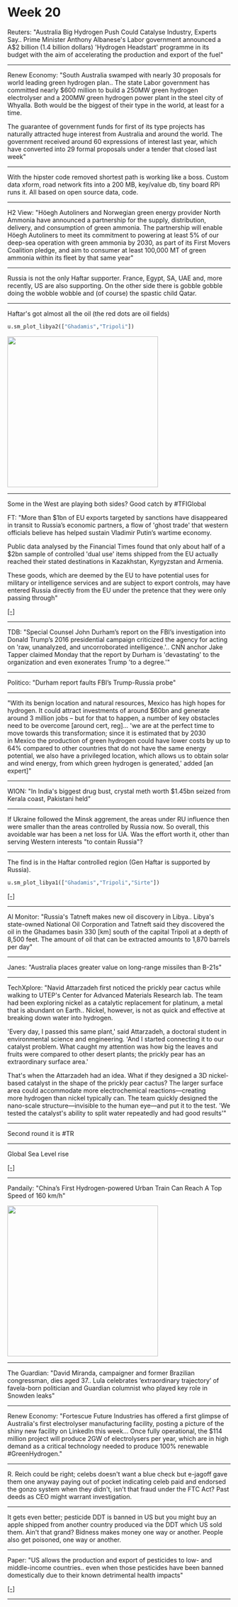 # Week 20

Reuters: "Australia Big Hydrogen Push Could Catalyse Industry, Experts
Say.. Prime Minister Anthony Albanese's Labor government announced a
A$2 billion (1.4 billion dollars) 'Hydrogen Headstart' programme in
its budget with the aim of accelerating the production and export of
the fuel"

---

Renew Economy: "South Australia swamped with nearly 30 proposals for
world leading green hydrogen plan.. The state Labor government has
committed nearly $600 million to build a 250MW green hydrogen
electrolyser and a 200MW green hydrogen power plant in the steel city
of Whyalla. Both would be the biggest of their type in the world, at
least for a time.

The guarantee of government funds for first of its type projects has
naturally attracted huge interest from Australia and around the
world. The government received around 60 expressions of interest last
year, which have converted into 29 formal proposals under a tender
that closed last week"

---

With the hipster code removed shortest path is working like a
boss. Custom data xform, road network fits into a 200 MB, key/value
db, tiny board RPi runs it. All based on open source data, code.

---

H2 View: "Höegh Autoliners and Norwegian green energy provider North
Ammonia have announced a partnership for the supply, distribution,
delivery, and consumption of green ammonia. The partnership will
enable Höegh Autoliners to meet its commitment to powering at least 5%
of our deep-sea operation with green ammonia by 2030, as part of its
First Movers Coalition pledge, and aim to consumer at least 100,000 MT
of green ammonia within its fleet by that same year"

---

Russia is not the only Haftar supporter. France, Egypt, SA, UAE and,
more recently, US are also supporting. On the other side there is
gobble gobble doing the wobble wobble and (of course) the spastic
child Qatar.

---

Haftar's got almost all the oil (the red dots are oil fields)

```python
u.sm_plot_libya2(["Ghadamis","Tripoli"])
```

<img width='340' src='mbl/2023/libya2.jpg'/> 

---

Some in the West are playing both sides? Good catch by \#TFIGlobal

FT: "More than $1bn of EU exports targeted by sanctions have
disappeared in transit to Russia’s economic partners, a flow of 'ghost
trade' that western officials believe has helped sustain Vladimir
Putin’s wartime economy.

Public data analysed by the Financial Times found that only about half
of a $2bn sample of controlled 'dual use' items shipped from the EU
actually reached their stated destinations in Kazakhstan, Kyrgyzstan
and Armenia.

These goods, which are deemed by the EU to have potential uses for
military or intelligence services and are subject to export controls,
may have entered Russia directly from the EU under the pretence that
they were only passing through"

[[-]](https://www.ft.com/content/76fc91b2-3494-4022-83d0-9d6647b38e3d)

---

TDB: "Special Counsel John Durham’s report on the FBI’s investigation
into Donald Trump’s 2016 presidential campaign criticized the agency
for acting on 'raw, unanalyzed, and uncorroborated
intelligence.'.. CNN anchor Jake Tapper claimed Monday that the report
by Durham is 'devastating' to the organization and even exonerates
Trump 'to a degree.'"

---

Politico: "Durham report faults FBI’s Trump-Russia probe"

---

"With its benign location and natural resources, Mexico has high hopes
for hydrogen. It could attract investments of around $60bn and
generate around 3 million jobs – but for that to happen, a number of
key obstacles need to be overcome [around cert, reg]... 'we are at the
perfect time to move towards this transformation; since it is
estimated that by 2030 in Mexico the production of green hydrogen
could have lower costs by up to 64% compared to other countries that
do not have the same energy potential, we also have a privileged
location, which allows us to obtain solar and wind energy, from which
green hydrogen is generated,' added [an expert]"

---

WION: "In India's biggest drug bust, crystal meth worth $1.45bn seized
from Kerala coast, Pakistani held"

---

If Ukraine followed the Minsk aggrement, the areas under RU influence
then were smaller than the areas controlled by Russia now. So overall,
this avoidable war has been a net loss for UA. Was the effort worth
it, other than serving Western interests "to contain Russia"?

---

The find is in the Haftar controlled region (Gen Haftar is supported
by Russia).

```python
u.sm_plot_libya1(["Ghadamis","Tripoli","Sirte"])
```

[[-]](mbl/2023/libya1.jpg)

---

Al Monitor: "Russia's Tatneft makes new oil discovery in
Libya.. Libya's state-owned National Oil Corporation and Tatneft said
they discovered the oil in the Ghadames basin 330 [km] south of the
capital Tripoli at a depth of 8,500 feet. The amount of oil that can
be extracted amounts to 1,870 barrels per day"

---

Janes: "Australia places greater value on long-range missiles than B-21s"

---

TechXplore: "Navid Attarzadeh first noticed the prickly pear cactus
while walking to UTEP's Center for Advanced Materials Research
lab. The team had been exploring nickel as a catalytic replacement for
platinum, a metal that is abundant on Earth.. Nickel, however, is not
as quick and effective at breaking down water into hydrogen.

'Every day, I passed this same plant,' said Attarzadeh, a doctoral
student in environmental science and engineering. 'And I started
connecting it to our catalyst problem. What caught my attention was
how big the leaves and fruits were compared to other desert plants;
the prickly pear has an extraordinary surface area.'

That's when the Attarzadeh had an idea. What if they designed a 3D
nickel-based catalyst in the shape of the prickly pear cactus? The
larger surface area could accommodate more electrochemical
reactions—creating more hydrogen than nickel typically can. The team
quickly designed the nano-scale structure—invisible to the human
eye—and put it to the test. 'We tested the catalyst's ability to split
water repeatedly and had good results'"

---

Second round it is \#TR

---

Global Sea Level rise

[[-]](https://sealevel.colorado.edu/)

---

Pandaily: "China’s First Hydrogen-powered Urban Train Can Reach A Top
Speed of 160 km/h"

<img width='340' src='https://assets.pandaily.com/uploads/2023/05/%E6%9C%AA%E5%91%BD%E5%90%8D%E7%9A%84%E8%AE%BE%E8%AE%A1-5-1.jpg'/> 

---

The Guardian: "David Miranda, campaigner and former Brazilian
congressman, dies aged 37.. Lula celebrates ‘extraordinary trajectory’
of favela-born politician and Guardian columnist who played key role
in Snowden leaks"

----

Renew Economy: "Fortescue Future Industries has offered a first
glimpse of Australia's first electrolyser manufacturing facility,
posting a picture of the shiny new facility on LinkedIn this week...
Once fully operational, the $114 million project will produce 2GW of
electrolysers per year, which are in high demand as a critical
technology needed to produce 100% renewable \#GreenHydrogen."

---

R. Reich could be right; celebs doesn't want a blue check but e-jagoff
gave them one anyway paying out of pocket indicating celeb paid and
endorsed the gonzo system when they didn't, isn't that fraud under the
FTC Act? Past deeds as CEO might warrant investigation.

---

It gets even better; pesticide DDT is banned in US but you might buy
an apple shipped from another country produced via the DDT which US
sold them. Ain't that grand? Bidness makes money one way or
another. People also get poisoned, one way or another.

---

Paper: "US allows the production and export of pesticides to low- and
middle-income countries.. even when those pesticides have been banned
domestically due to their known detrimental health impacts"

[[-]](https://www.sciencedirect.com/science/article/pii/S2667193X22000722)

---
